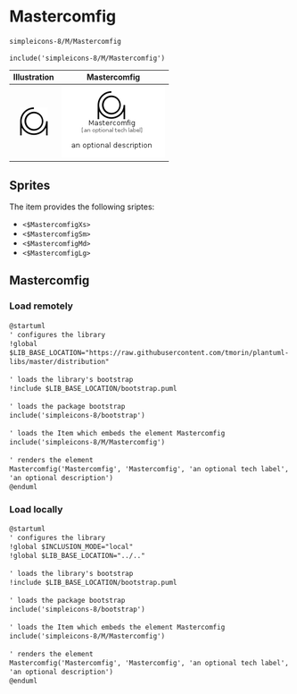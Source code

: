 # Mastercomfig


```text
simpleicons-8/M/Mastercomfig
```

```text
include('simpleicons-8/M/Mastercomfig')
```



| Illustration | Mastercomfig |
| :---: | :---: |
| ![illustration for Illustration](../../simpleicons-8/M/Mastercomfig.png) | ![illustration for Mastercomfig](../../simpleicons-8/M/Mastercomfig.Local.png) |



## Sprites
The item provides the following sriptes:

- `<$MastercomfigXs>`
- `<$MastercomfigSm>`
- `<$MastercomfigMd>`
- `<$MastercomfigLg>`





## Mastercomfig

### Load remotely
```plantuml
@startuml
' configures the library
!global $LIB_BASE_LOCATION="https://raw.githubusercontent.com/tmorin/plantuml-libs/master/distribution"

' loads the library's bootstrap
!include $LIB_BASE_LOCATION/bootstrap.puml

' loads the package bootstrap
include('simpleicons-8/bootstrap')

' loads the Item which embeds the element Mastercomfig
include('simpleicons-8/M/Mastercomfig')

' renders the element
Mastercomfig('Mastercomfig', 'Mastercomfig', 'an optional tech label', 'an optional description')
@enduml
```

### Load locally
```plantuml
@startuml
' configures the library
!global $INCLUSION_MODE="local"
!global $LIB_BASE_LOCATION="../.."

' loads the library's bootstrap
!include $LIB_BASE_LOCATION/bootstrap.puml

' loads the package bootstrap
include('simpleicons-8/bootstrap')

' loads the Item which embeds the element Mastercomfig
include('simpleicons-8/M/Mastercomfig')

' renders the element
Mastercomfig('Mastercomfig', 'Mastercomfig', 'an optional tech label', 'an optional description')
@enduml
```

